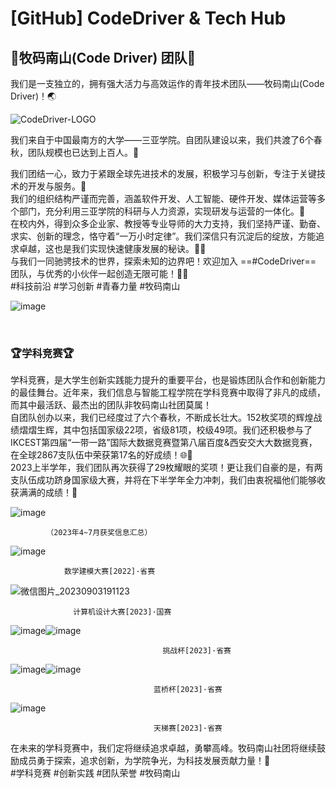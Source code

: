 # [GitHub] CodeDriver & Tech Hub

## 🐳牧码南山(Code Driver) 团队🐳

我们是一支独立的，拥有强大活力与高效运作的青年技术团队——牧码南山(Code Driver)！🌏

​![CodeDriver-LOGO](assets/CodeDriver-LOGO-20230903184943-h6lvaqm.png)

我们来自于中国最南方的大学——三亚学院。自团队建设以来，我们共渡了6个春秋，团队规模也已达到上百人。🤩

我们团结一心，致力于紧跟全球先进技术的发展，积极学习与创新，专注于关键技术的开发与服务。🤗  
我们的组织结构严谨而完善，涵盖软件开发、人工智能、硬件开发、媒体运营等多个部门，充分利用三亚学院的科研与人力资源，实现研发与运营的一体化。🔧  
在校内外，得到众多企业家、教授等专业导师的大力支持，我们坚持严谨、勤奋、求实、创新的理念，恪守着“一万小时定律”。我们深信只有沉淀后的绽放，方能追求卓越，这也是我们实现快速健康发展的秘诀。🌱💪  
与我们一同驰骋技术的世界，探索未知的边界吧！欢迎加入 ==#CodeDriver== 团队，与优秀的小伙伴一起创造无限可能！🤝🦾  
#科技前沿 #学习创新 #青春力量 #牧码南山

​![image](assets/image-20230903190000-mmnb3lo.png)​

‍

### 🏆学科竞赛🏆

学科竞赛，是大学生创新实践能力提升的重要平台，也是锻炼团队合作和创新能力的最佳舞台。近年来，我们信息与智能工程学院在学科竞赛中取得了非凡的成绩，而其中最活跃、最杰出的团队非牧码南山社团莫属！  
自团队创办以来，我们已经度过了六个春秋，不断成长壮大。152枚奖项的辉煌战绩熠熠生辉，其中包括国家级22项，省级81项，校级49项。我们还积极参与了IKCEST第四届“一带一路”国际大数据竞赛暨第八届百度&西安交大大数据竞赛，在全球2867支队伍中荣获第17名的好成绩！🌐🏅  
2023上半学年，我们团队再次获得了29枚耀眼的奖项！更让我们自豪的是，有两支队伍成功跻身国家级大赛，并将在下半学年全力冲刺，我们由衷祝福他们能够收获满满的成绩！🏅

​![image](assets/image-20230903190553-ugp5fg8.png)​

			（2023年4~7月获奖信息汇总）

​![image](assets/image-20230903190700-u7xq16o.png)

				数学建模大赛[2022]·省赛

​![微信图片_20230903191123](assets/微信图片_20230903191123-20230903191149-41q6z9b.jpg)

			      计算机设计大赛[2023]·国赛

​![image](assets/image-20230903190848-wwwxkit.png)​![image](assets/image-20230903190850-ouuhfdj.png)

 									  挑战杯[2023]·省赛

​​![image](assets/image-20230903190920-dbuy4wu.png)​![image](assets/image-20230903190924-evlelih.png)

									蓝桥杯[2023]·省赛

​![image](assets/image-20230903191242-tad6etd.png)

									天梯赛[2023]·省赛

在未来的学科竞赛中，我们定将继续追求卓越，勇攀高峰。牧码南山社团将继续鼓励成员勇于探索，追求创新，为学院争光，为科技发展贡献力量！🌱  
#学科竞赛 #创新实践 #团队荣誉 #牧码南山

‍
